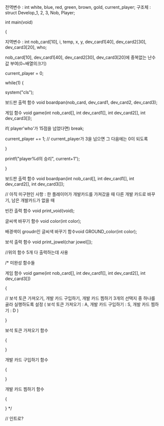 전역변수 : int white, blue, red, green, brown, gold, current_player;
구조체 : struct Develop_1, 2, 3, Nob, Player;

int main(void)

{

지역변수 : int nob_card[10], i, temp, x, y, dev_card1[40], dev_card2[30], dev_card3[20], who;

nob_card[10], dev_card1[40], dev_card2[30], dev_card3[20]에 중복없는 난수값 부여(0~배열의크기)

current_player = 0;

while(1)
{

system("cls");

보드판 출력 함수 void boardpan(nob_card, dev_card1, dev_card2, dev_card3);

게임 함수 void game(int nob_card[], int dev_card1[], int dev_card2[], int dev_card3[]);

if( player'who'가 15점을 넘었다면) break;

current_player += 1; // current_player가 3을 넘으면 그 다음에는 0이 되도록

}

printf("player%d의 승리", current+1");

}

보드판 출력 함수 void boardpan(int nob_card[], int dev_card1[], int dev_card2[], int dev_card3[]);

// 아직 미구현인 사항 : 한 플레이어가 개발카드를 가져갔을 때 다른 개발 카드로 바꾸기, 남은 개발카드가 없을 때

빈칸 출력 함수 void print_void(void);

글씨색 바꾸기 함수 void color(int color);

배경색이 groudn인 글씨색 바꾸기 함수void GROUND_color(int color);

보석 출력 함수 void print_jowel(char jowel[]);

//위의 함수 5개 다 출력하는데 사용




/* 미완성 함수들

게임 함수 void game(int nob_card[], int dev_card1[], int dev_card2[], int dev_card3[])

{

// 보석 토큰 가져오기, 개발 카드 구입하기, 개발 카드 찜하기 3개의 선택지 중 하나를 골라 실행하도록 설정 ( 보석 토큰 가져오기 : A, 개발 카드 구입하기 : S, 개발 카드 찜하기 : D )

}

보석 토큰 가져오기 함수

{

}

개발 카드 구입하기 함수

{

}

개발 카드 찜하기 함수

{

}
*/

// 인트로?
